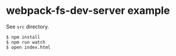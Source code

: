 # webpack-fs-dev-server example

See `src` directory.

```
$ npm install
$ npm run watch
$ open index.html
```
